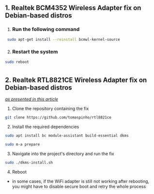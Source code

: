 ## 1. Realtek BCM4352 Wireless Adapter fix on Debian-based distros

1. ### Run the following command
```bash
 sudo apt-get install --reinstall bcmwl-kernel-source
```

2. ### Restart the system
```bash
sudo reboot
```

#
## 2. Realtek RTL8821CE Wireless Adapter fix on Debian-based distros
[*as presented in this article*](https://medium.com/@kimiyukiyukawa/installing-rtl8821ce-network-controller-on-ubuntu-335d8ccb8a92)

1. Clone the repository containing the fix
```bash
git clone https://github.com/tomaspinho/rtl8821ce
```

2. Install the required dependencies
```bash
sudo apt install bc module-assistant build-essential dkms

sudo m-a prepare
```

3. Navigate into the project's directory and run the fix
```bash
sudo ./dkms-install.sh
```

4. Reboot
* in some cases, if the WiFi adapter is still not working after rebooting, you might have to disable secure boot and retry the whole process